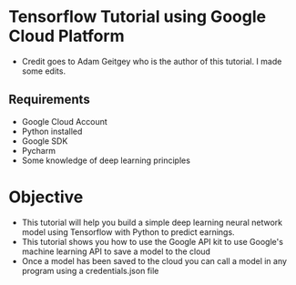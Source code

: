 # Tensorflow Tutorial using Google Cloud Platform

* Credit goes to Adam Geitgey who is the author of this tutorial. I made some edits.

## Requirements

* Google Cloud Account
* Python installed
* Google SDK
* Pycharm
* Some knowledge of deep learning principles

# Objective
* This tutorial will help you build a simple deep learning neural network model using Tensorflow with Python to predict earnings.
* This tutorial shows you how to use the Google API kit to use Google's machine learning API to save a model to the cloud
* Once a model has been saved to the cloud you can call a model in any program using a credentials.json file

